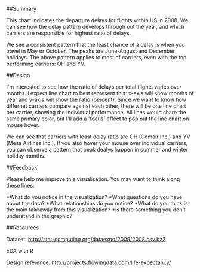 ##Summary

This chart indicates the departure delays for flights within US in 2008. We can see how the delay pattern develops through out the year, and which carriers are responsible for highest ratio of delays.

We see a consistent pattern that the least chance of a delay is when you travel in May or October. The peaks are June-August and December holidays. The above pattern applies to most of carriers, even with the top performing carriers: OH and YV. 

##Design

I'm interested to see how the ratio of delays per total flights varies over months. I expect line chart to best represent this: x-axis will show months of year and y-axis will show the ratio (percent). Since we want to know how differnet carriers compare against each other, there will be one line chart per carrier, showing the individual performance. All lines would share the same primary color, but I'll add a 'focus' effect to pop out the line chart on mouse hover. 

We can see that carriers with least delay ratio are OH (Comair Inc.) and YV (Mesa Airlines Inc.). If you also hover your mouse over individual carriers, you can observe a pattern that peak dealys happen in summer and winter holiday months. 


##Feedback

Please help me improve this visualisation. You may want to think along these lines:

*What do you notice in the visualization?
*What questions do you have about the data?
*What relationships do you notice?
*What do you think is the main takeaway from this visualization?
*Is there something you don’t understand in the graphic?

##Resources

Dataset: http://stat-computing.org/dataexpo/2009/2008.csv.bz2

EDA with R

Design reference: http://projects.flowingdata.com/life-expectancy/
